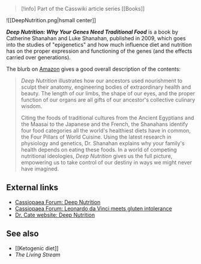 > [!info] Part of the Casswiki article series [[Books]]

![[DeepNutrition.png|hsmall center]]


_**Deep Nutrition: Why Your Genes Need Traditional Food**_ is a book by Catherine Shanahan and Luke Shanahan, published in 2009, which goes into the studies of "epigenetics" and how much influence diet and nutrition has on the proper expression and functioning of the genes (and the effects carried over generations).

The blurb on [Amazon](http://www.amazon.com/Deep-Nutrition-Your-Genes-Traditional/dp/0615228380) gives a good overall description of the contents:

> _Deep Nutrition_ illustrates how our ancestors used nourishment to sculpt their anatomy, engineering bodies of extraordinary health and beauty. The length of our limbs, the shape of our eyes, and the proper function of our organs are all gifts of our ancestor's collective culinary wisdom.
> 
> Citing the foods of traditional cultures from the Ancient Egyptians and the Maasai to the Japanese and the French, the Shanahans identify four food categories all the world's healthiest diets have in common, the Four Pillars of World Cuisine. Using the latest research in physiology and genetics, Dr. Shanahan explains why your family's health depends on eating these foods. In a world of competing nutritional ideologies, _Deep Nutrition_ gives us the full picture, empowering us to take control of our destiny in ways we might never have imagined.

External links
--------------

*   [Cassiopaea Forum: Deep Nutrition](https://cassiopaea.org/forum/index.php/topic,25040.0.html)
*   [Cassiopaea Forum: Leonardo da Vinci meets gluten intolerance](https://cassiopaea.org/forum/index.php/topic,35219.0.html)
*   [Dr. Cate website: Deep Nutrition](http://www.drcate.com/deep-nutrition-the-ancient-science-of-human-engineering/)

See also
--------

*   [[Ketogenic diet]]
*   _The Living Stream_